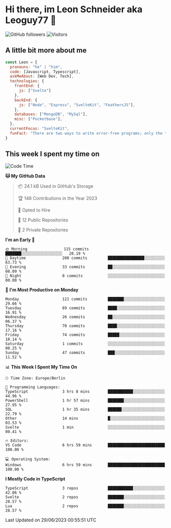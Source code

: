# Hi there, im Leon Schneider aka Leoguy77 👋

![GitHub followers](https://img.shields.io/github/followers/leoguy77.svg?style=social&label=Followers) ![Visitors](https://visitor-badge.glitch.me/badge?page_id=leoguy77.leoguy77)

## A little bit more about me

```javascript
const Leon = {
  pronouns: "he" | "him",
  code: [Javascript, Typescript],
  askMeAbout: [Web Dev, Tech],
  technologies: {
    frontEnd: {
      js: ["Svelte"]
    },
    backEnd: {
      js: ["Node", "Express", "SvelteKit", "FeathersJS"],
    },
    databases: ["MongoDB", "MySql"],
    misc: ["Pocketbase"],
  },
  currentFocus: "SvelteKit",
  funFact: "There are two ways to write error-free programs; only the third one works"
}
```

## This week I spent my time on

<!--START_SECTION:waka-->
![Code Time](http://img.shields.io/badge/Code%20Time-76%20hrs%207%20mins-blue)

**🐱 My GitHub Data** 

> 📦 24.1 kB Used in GitHub's Storage 
 > 
> 🏆 148 Contributions in the Year 2023
 > 
> 💼 Opted to Hire
 > 
> 📜 12 Public Repositories 
 > 
> 🔑 2 Private Repositories 
 > 
**I'm an Early 🐤** 

```text
🌞 Morning                115 commits         ███████░░░░░░░░░░░░░░░░░░   28.19 % 
🌆 Daytime                260 commits         ████████████████░░░░░░░░░   63.73 % 
🌃 Evening                33 commits          ██░░░░░░░░░░░░░░░░░░░░░░░   08.09 % 
🌙 Night                  0 commits           ░░░░░░░░░░░░░░░░░░░░░░░░░   00.00 % 
```
📅 **I'm Most Productive on Monday** 

```text
Monday                   121 commits         ███████░░░░░░░░░░░░░░░░░░   29.66 % 
Tuesday                  69 commits          ████░░░░░░░░░░░░░░░░░░░░░   16.91 % 
Wednesday                26 commits          ██░░░░░░░░░░░░░░░░░░░░░░░   06.37 % 
Thursday                 70 commits          ████░░░░░░░░░░░░░░░░░░░░░   17.16 % 
Friday                   74 commits          █████░░░░░░░░░░░░░░░░░░░░   18.14 % 
Saturday                 1 commits           ░░░░░░░░░░░░░░░░░░░░░░░░░   00.25 % 
Sunday                   47 commits          ███░░░░░░░░░░░░░░░░░░░░░░   11.52 % 
```


📊 **This Week I Spent My Time On** 

```text
🕑︎ Time Zone: Europe/Berlin

💬 Programming Languages: 
TypeScript               3 hrs 8 mins        ███████████░░░░░░░░░░░░░░   44.96 % 
PowerShell               1 hr 57 mins        ███████░░░░░░░░░░░░░░░░░░   27.95 % 
SQL                      1 hr 35 mins        ██████░░░░░░░░░░░░░░░░░░░   22.79 % 
Other                    14 mins             █░░░░░░░░░░░░░░░░░░░░░░░░   03.53 % 
Svelte                   1 min               ░░░░░░░░░░░░░░░░░░░░░░░░░   00.41 % 

🔥 Editors: 
VS Code                  6 hrs 59 mins       █████████████████████████   100.00 % 

💻 Operating System: 
Windows                  6 hrs 59 mins       █████████████████████████   100.00 % 
```

**I Mostly Code in TypeScript** 

```text
TypeScript               3 repos             ███████████░░░░░░░░░░░░░░   42.86 % 
Svelte                   2 repos             ███████░░░░░░░░░░░░░░░░░░   28.57 % 
Lua                      2 repos             ███████░░░░░░░░░░░░░░░░░░   28.57 % 
```




 Last Updated on 29/06/2023 00:55:51 UTC
<!--END_SECTION:waka-->
